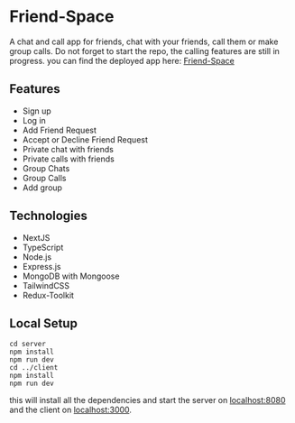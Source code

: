 # Friend-Space

A chat and call app for friends, chat with your friends, call them or make group calls. Do not forget to start the repo, the calling features are still in progress.
you can find the deployed app here: [Friend-Space](https://www.friendspace.site/)

## Features

- Sign up
- Log in
- Add Friend Request
- Accept or Decline Friend Request
- Private chat with friends
- Private calls with friends
- Group Chats
- Group Calls
- Add group
  
## Technologies

- NextJS
- TypeScript
- Node.js
- Express.js
- MongoDB with Mongoose
- TailwindCSS
- Redux-Toolkit

## Local Setup

    cd server
    npm install
    npm run dev
    cd ../client
    npm install
    npm run dev

this will install all the dependencies and start the server on [localhost:8080](http://localhost:8080) and the client on [localhost:3000](http://localhost:3000).

